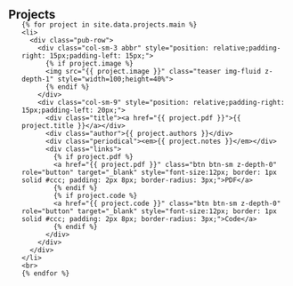 <h2 id="projects" style="margin: 2px 0px -15px;">Projects</h2>

<div class="projects">
  <ol class="bibliography">

    {% for project in site.data.projects.main %}
    <li>
      <div class="pub-row">
        <div class="col-sm-3 abbr" style="position: relative;padding-right: 15px;padding-left: 15px;">
          {% if project.image %}
          <img src="{{ project.image }}" class="teaser img-fluid z-depth-1" style="width=100;height=40%">
          {% endif %}
        </div>
        <div class="col-sm-9" style="position: relative;padding-right: 15px;padding-left: 20px;">
          <div class="title"><a href="{{ project.pdf }}">{{ project.title }}</a></div>
          <div class="author">{{ project.authors }}</div>
          <div class="periodical"><em>{{ project.notes }}</em></div>
          <div class="links">
            {% if project.pdf %}
            <a href="{{ project.pdf }}" class="btn btn-sm z-depth-0" role="button" target="_blank" style="font-size:12px; border: 1px solid #ccc; padding: 2px 8px; border-radius: 3px;">PDF</a>
            {% endif %}
            {% if project.code %}
            <a href="{{ project.code }}" class="btn btn-sm z-depth-0" role="button" target="_blank" style="font-size:12px; border: 1px solid #ccc; padding: 2px 8px; border-radius: 3px;">Code</a>
            {% endif %}
          </div>
        </div>
      </div>
    </li>
    <br>
    {% endfor %}

  </ol>
</div>